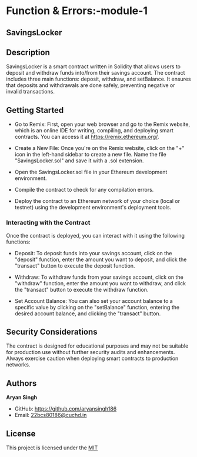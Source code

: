 # Function & Errors:-module-1

## SavingsLocker

## Description

SavingsLocker is a smart contract written in Solidity that allows users to deposit and withdraw funds into/from their savings account. The contract includes three main functions: deposit, withdraw, and setBalance. It ensures that deposits and withdrawals are done safely, preventing negative or invalid transactions.

## Getting Started

* Go to Remix: First, open your web browser and go to the Remix website, which is an online IDE for writing, compiling, and deploying smart contracts. You can access it at https://remix.ethereum.org/.

* Create a New File: Once you're on the Remix website, click on the "+" icon in the left-hand sidebar to create a new file. Name the file "SavingsLocker.sol" and save it with a .sol extension.
* Open the SavingsLocker.sol file in your Ethereum development environment.
* Compile the contract to check for any compilation errors.

* Deploy the contract to an Ethereum network of your choice (local or testnet) using the development environment's deployment tools.

### Interacting with the Contract
Once the contract is deployed, you can interact with it using the following functions:

* Deposit: To deposit funds into your savings account, click on the "deposit" function, enter the amount you want to deposit, and click the "transact" button to execute the deposit function.

* Withdraw: To withdraw funds from your savings account, click on the "withdraw" function, enter the amount you want to withdraw, and click the "transact" button to execute the withdraw function.

* Set Account Balance: You can also set your account balance to a specific value by clicking on the "setBalance" function, entering the desired account balance, and clicking the "transact" button.

## Security Considerations
The contract is designed for educational purposes and may not be suitable for production use without further security audits and enhancements. Always exercise caution when deploying smart contracts to production networks.

## Authors

**Aryan Singh**

- GitHub:  https://github.com/aryansingh186
- Email: 22bcs80186@cuchd.in


## License

This project is licensed under the [MIT](https://github.com/aryansingh186/Eth-Avax-Module---1/blob/54928e6911294000984baaaa48a024016432f0a9/LICENSE)

